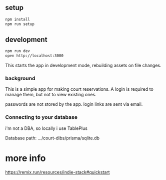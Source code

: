 ## setup

```sh
npm install
npm run setup
```

## development

```sh
npm run dev
open http://localhost:3000
```

This starts the app in development mode, rebuilding assets on file changes.

### background

This is a simple app for making court reservations. A login is required to manage them, but not to view existing ones.

passwords are not stored by the app. login links are sent via email.

### Connecting to your database

i'm not a DBA, so locally i use TablePlus

Database path: .../court-dibs/prisma/sqlite.db

# more info

https://remix.run/resources/indie-stack#quickstart
